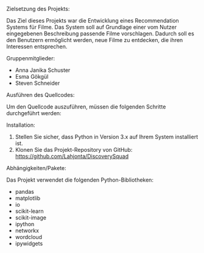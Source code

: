 Zielsetzung des Projekts:

Das Ziel dieses Projekts war die Entwicklung eines Recommendation Systems für Filme. Das System soll auf Grundlage einer vom Nutzer eingegebenen Beschreibung passende Filme vorschlagen. Dadurch soll es den Benutzern ermöglicht werden, neue Filme zu entdecken, die ihren Interessen entsprechen.


Gruppenmitglieder:

- Anna Janika Schuster
- Esma Gökgül
- Steven Schneider


Ausführen des Quellcodes:

Um den Quellcode auszuführen, müssen die folgenden Schritte durchgeführt werden:

Installation:

1. Stellen Sie sicher, dass Python in Version 3.x auf Ihrem System installiert ist.
2. Klonen Sie das Projekt-Repository von GitHub: https://github.com/Lahjonta/DiscoverySquad

Abhängigkeiten/Pakete:

Das Projekt verwendet die folgenden Python-Bibliotheken:

- pandas
- matplotlib
- io
- scikit-learn
- scikit-image
- ipython
- networkx
- wordcloud
- ipywidgets
